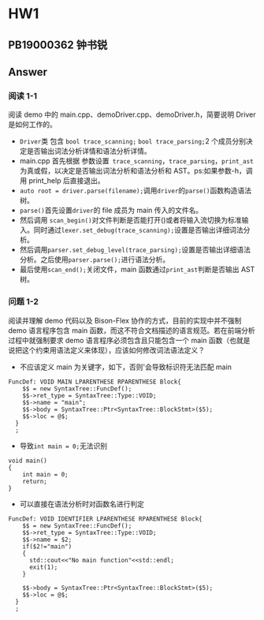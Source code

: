 # HW1

## PB19000362 钟书锐

## Answer

### 阅读 1-1

阅读 demo 中的 main.cpp、demoDriver.cpp、demoDriver.h，简要说明 Driver 是如何工作的。

- `Driver`类 包含 `bool trace_scanning;`
  `bool trace_parsing;`2 个成员分别决定是否输出词法分析详情和语法分析详情。
- main.cpp 首先根据 参数设置` trace_scanning`，`trace_parsing`，`print_ast `为真或假，以决定是否输出词法分析和语法分析和 AST。ps:如果参数-h，调用 print_help 后直接退出。
- `auto root = driver.parse(filename);`调用`driver`的`parse()`函数构造语法树。
- `parse()`首先设置`driver`的 file 成员为 main 传入的文件名。
- 然后调用 `scan_begin()`对文件判断是否能打开()或者将输入流切换为标准输入。同时通过`lexer.set_debug(trace_scanning);`设置是否输出详细词法分析。
- 然后调用`parser.set_debug_level(trace_parsing);`设置是否输出详细语法分析。之后使用`parser.parse();`进行语法分析。
- 最后使用`scan_end();`关闭文件，main 函数通过`print_ast`判断是否输出 AST 树。

### 问题 1-2

阅读并理解 demo 代码以及 Bison-Flex 协作的方式，目前的实现中并不强制 demo 语言程序包含 main 函数，而这不符合文档描述的语言规范。若在前端分析过程中就强制要求 demo 语言程序必须包含且只能包含一个 main 函数（也就是说把这个约束用语法定义来体现），应该如何修改词法语法定义？

- 不应该定义 main 为关键字，如下，否则'会导致标识符无法匹配 main

```
FuncDef: VOID MAIN LPARENTHESE RPARENTHESE Block{
    $$ = new SyntaxTree::FuncDef();
    $$->ret_type = SyntaxTree::Type::VOID;
    $$->name = "main";
    $$->body = SyntaxTree::Ptr<SyntaxTree::BlockStmt>($5);
    $$->loc = @$;
  }
  ;
```

- 导致`int main = 0;`无法识别

```
void main()
{
    int main = 0;
    return;
}

```

- 可以直接在语法分析时对函数名进行判定

```
FuncDef: VOID IDENTIFIER LPARENTHESE RPARENTHESE Block{
    $$ = new SyntaxTree::FuncDef();
    $$->ret_type = SyntaxTree::Type::VOID;
    $$->name = $2;
    if($2!="main")
    {
      std::cout<<"No main function"<<std::endl;
      exit(1);
    }

    $$->body = SyntaxTree::Ptr<SyntaxTree::BlockStmt>($5);
    $$->loc = @$;
  }
  ;
```
